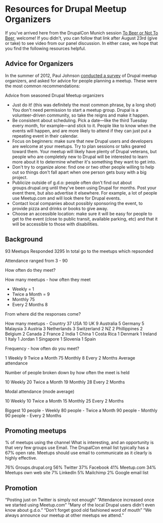 Resources for Drupal Meetup Organizers
======================================

If you've arrived here from the DrupalCon Munich session [To Beer or Not To Beer](http://munich2012.drupal.org/program/sessions/beer-or-not-beer-making-meetups-work), welcome! If you didn't, you can follow that link after August 23rd (give or take) to see video from our panel discussion. In either case, we hope that you find the following resources helpful.

Advice for Organizers
---------------------
In the summer of 2012, Paul Johnson [conducted a survey](http://stuffly.posterous.com/what-makes-for-a-successful-drupal-meetup) of Drupal meetup organizers, and asked for advice for people planning a meetup. These were the most common recommendations:

Advice from seasoned Drupal Meetup organizers

- Just do it! (this was definitely the most common phrase, by a long shot) You don't need permission to start a meetup group. Drupal is a volunteer-driven community, so take the reigns and make it happen.
- Be consistent about scheduling. Pick a date—like the third Tuesday every month, for example—and stick to it. People like to know when the events will happen, and are more likely to attend if they can just put a repeating event in their calendar.
- Focus on beginners: make sure that new Drupal users and developers are welcome at your meetups. Try to plan sessions or talks geared toward them. Your meetup will likely have plenty of Drupal veterans, but people who are completely new to Drupal will be interested to learn more about it to determine whether it's something they want to get into.
- Don't try to organize alone: find one or two other people willing to help out so things don't fall apart when one person gets busy with a big project.
- Publicize outside of g.d.o: people often don't find out about groups.drupal.org until they've been using Drupal for months. Post your event there, but also advertise it elsewhere. For example, a lot of people use Meetup.com and will look there for Drupal events.
- Contact local companies about possibly sponsoring the event, to provide pizza and drinks or books to give away.
- Choose an accessible location: make sure it will be easy for people to get to the event (close to public transit, available parking, etc) and that it will be accessible to those with disabilities.


Background
----------

93 Meetups Responded
3295 In total go to the meetups which repsonded

Attendance ranged from 3 - 90

How often do they meet?

How many meetups - how often they meet
- Weekly = 1
- Twice a Month = 9
- Monthly         75
- Every 2 Months  8

From where did the responses come?

How many meetups - Country
37 USA
10 UK
9 Australia
5 Germany
5 Malaysia
3 Austria
3 Netherlands
3 Switzerland
2 NZ
2 Phillippines
2 Belgium
2 Canada
2 France
2 India
1 China
1 Costa Rica
1 Denmark
1 Ireland
1 Italy
1 Jordan
1 Singapore
1 Slovenia
1 Spain

Frequency - how often do you meet?

1 Weekly
9 Twice a Month
75 Monthly
8 Every 2 Months
Average attendance

Number of people broken down by how often the meet is held

10 Weekly
20 Twice a Month
19 Monthly
28 Every 2 Months

Modal attendance (mode average)

10 Weekly
10 Twice a Month
15 Monthly
25 Every 2 Months

Biggest
10 people - Weekly
80 people - Twice a Month
90 people - Monthly
90 people - Every 2 Months

Promoting meetups
-----------------

% of meetups using the channel
What is interesting, and an opportunity is that very few groups use Email. The DrupalCon email list typically has a 67% open rate. Meetups should use email to communicate as it clearly is highly effective.

76% Groups.drupal.org
56% Twitter
37% Facebook
41% Meetup.com
34% Meetups own web site
7% LinkedIn
5% Mailchimp
2% Google email list

Promotion
---------

“Posting just on Twitter is simply not enough”
“Attendance increased once we started using Meetup.com”
“Many of the local Drupal users didn't even know about g.d.o.”
“Don’t forget good old fashioned word of mouth”
“We always announce our meetup at other meetups we attend.”
